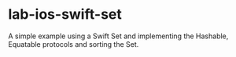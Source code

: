 # lab-ios-swift-set
A simple example using a Swift Set and implementing the Hashable, Equatable protocols and sorting the Set.

